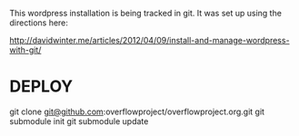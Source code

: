 This wordpress installation is being tracked in git.  It was set up using the directions here:

http://davidwinter.me/articles/2012/04/09/install-and-manage-wordpress-with-git/

DEPLOY
=========

git clone git@github.com:overflowproject/overflowproject.org.git
git submodule init
git submodule update

